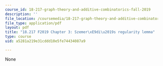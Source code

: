 ```yaml
---
course_id: 18-217-graph-theory-and-additive-combinatorics-fall-2019
description: ''
file_location: /coursemedia/18-217-graph-theory-and-additive-combinatorics-fall-2019/a5281a219e31cddd10e5fe74434087a9_MIT18_217F19_ch3.pdf
file_type: application/pdf
layout: pdf
title: "18.217 F2019 Chapter 3: Szemer\xE9di\u2019s regularity lemma"
type: course
uid: a5281a219e31cddd10e5fe74434087a9

---
```

None
